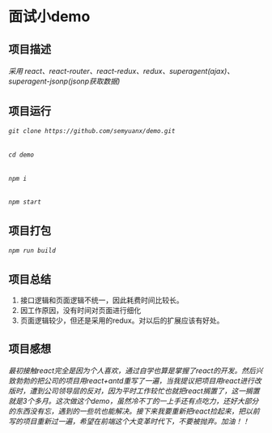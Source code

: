# 面试小demo
## 
## 项目描述
###### 采用 react、react-router、react-redux、redux、superagent(ajax)、superagent-jsonp(jsonp获取数据)
## 
## 项目运行
###### `git clone https://github.com/semyuanx/demo.git`
###### `cd demo`
###### `npm i`
###### `npm start`
## 
## 项目打包
###### `npm run build`
## 
## 项目总结
1. 接口逻辑和页面逻辑不统一，因此耗费时间比较长。
2. 因工作原因，没有时间对页面进行细化
3. 页面逻辑较少，但还是采用的redux。对以后的扩展应该有好处。
##
## 项目感想
######    最初接触react完全是因为个人喜欢，通过自学也算是掌握了react的开发。然后兴致勃勃的把公司的项目用react+antd重写了一遍，当我提议把项目用react进行改版时，遭到公司领导层的反对，因为平时工作较忙也就把react搁置了，这一搁置就是3个多月。这次做这个demo，虽然冷不丁的一上手还有点吃力，还好大部分的东西没有忘，遇到的一些坑也能解决。接下来我要重新把react捡起来，把以前写的项目重新过一遍，希望在前端这个大变革时代下，不要被抛弃。加油！！
